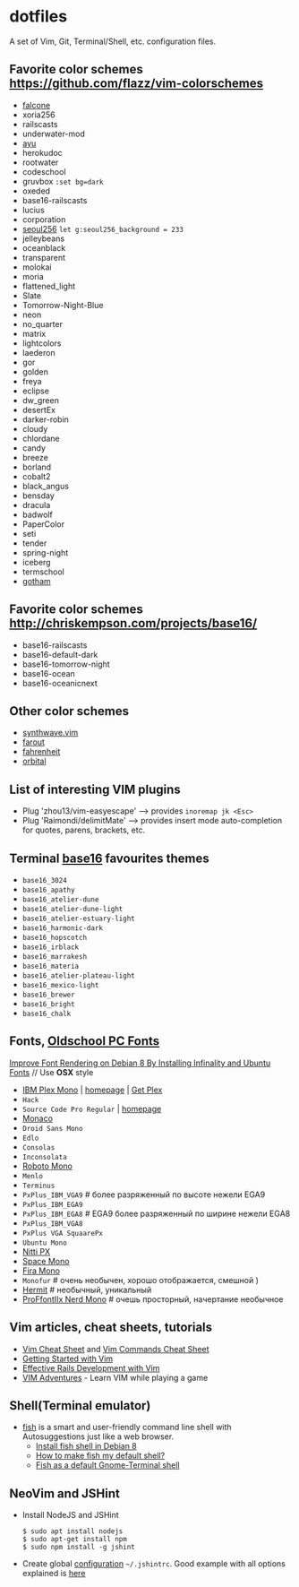 # dotfiles

A set of Vim, Git, Terminal/Shell, etc. configuration files.

## Favorite color schemes https://github.com/flazz/vim-colorschemes

* [falcone](https://github.com/fenetikm/falcon)
* xoria256
* railscasts
* underwater-mod
* [ayu](https://github.com/ayu-theme/ayu-vim)
* herokudoc
* rootwater
* codeschool
* gruvbox `:set bg=dark`
* oxeded
* base16-railscasts
* lucius
* corporation
* [seoul256](https://github.com/junegunn/seoul256.vim) `let g:seoul256_background = 233`
* jelleybeans
* oceanblack
* transparent
* molokai
* moria
* flattened_light
* Slate
* Tomorrow-Night-Blue
* neon
* no_quarter
* matrix
* lightcolors
* laederon
* gor
* golden
* freya
* eclipse
* dw_green
* desertEx
* darker-robin
* cloudy
* chlordane
* candy
* breeze
* borland
* cobalt2
* black_angus
* bensday
* dracula
* badwolf
* PaperColor
* seti
* tender
* spring-night
* iceberg
* termschool
* [gotham](https://github.com/whatyouhide/vim-gotham)


## Favorite color schemes http://chriskempson.com/projects/base16/

* base16-railscasts
* base16-default-dark
* base16-tomorrow-night
* base16-ocean
* base16-oceanicnext


## Other color schemes

* [synthwave.vim](https://github.com/exitface/synthwave.vim)
* [farout](https://github.com/fcpg/vim-farout)
* [fahrenheit](https://github.com/fcpg/vim-fahrenheit)
* [orbital](https://github.com/fcpg/vim-orbital)


## List of interesting VIM plugins

* Plug 'zhou13/vim-easyescape' --> provides `inoremap jk <Esc>`
* Plug 'Raimondi/delimitMate'  --> provides insert mode auto-completion for quotes, parens, brackets, etc.


## Terminal [base16](https://github.com/chriskempson/base16) favourites themes

* `base16_3024`
* `base16_apathy`
* `base16_atelier-dune`
* `base16_atelier-dune-light`
* `base16_atelier-estuary-light`
* `base16_harmonic-dark`
* `base16_hopscotch`
* `base16_irblack`
* `base16_marrakesh`
* `base16_materia`
* `base16_atelier-plateau-light`
* `base16_mexico-light`
* `base16_brewer`
* `base16_bright`
* `base16_chalk`

## Fonts, [Oldschool PC Fonts](https://int10h.org/oldschool-pc-fonts/fontlist/)

[Improve Font Rendering on Debian 8 By Installing Infinality and Ubuntu Fonts](https://www.linuxbabe.com/desktop-linux/improve-font-rendering-on-debian-8-by-install-infinality-and-google-fonts) // Use **OSX** style

* [IBM Plex Mono](https://fonts.google.com/specimen/IBM+Plex+Mono) | [homepage](https://www.ibm.com/plex/) | [Get Plex](https://github.com/IBM/plex/releases/tag/v1.0.2)
* `Hack`
* `Source Code Pro Regular` | [homepage](https://adobe-fonts.github.io/source-code-pro/)
* [Monaco](https://github.com/todylu/monaco.ttf)
* `Droid Sans Mono`
* `Edlo`
* `Consolas`
* `Inconsolata`
* [Roboto Mono](https://fonts.google.com/specimen/Roboto+Mono)
* `Menlo`
* `Terminus`
* `PxPlus_IBM_VGA9` # более разряженный по высоте нежели EGA9
* `PxPlus_IBM_EGA9`
* `PxPlus_IBM_EGA8` # EGA9 более разряженный по ширине нежели EGA8
* `PxPlus_IBM_VGA8`
* `PxPlus VGA SquaarePx  `
* `Ubuntu Mono`
* [Nitti PX](https://nomail.com.ua/font-page/31424?name=NittiPX-Normal)
* [Space Mono](https://fonts.google.com/specimen/Space+Mono)
* [Fira Mono](https://fonts.google.com/specimen/Fira+Mono)
* `Monofur` # очень необычен, хорошо отображается, смешной )
* [Hermit](https://pcaro.es/p/hermit/) # необычный, уникальный
* [ProFfontIIx Nerd Mono](https://github.com/ryanoasis/nerd-fonts/tree/master/patched-fonts/ProFont/profontiix) # очешь просторный, начертание необычное

## Vim articles, cheat sheets, tutorials

* [Vim Cheat Sheet](https://vim.rtorr.com/) and [Vim Commands Cheat Sheet](http://www.fprintf.net/vimCheatSheet.html)
* [Getting Started with Vim](https://www.sitepoint.com/getting-started-vim/)
* [Effective Rails Development with Vim](https://www.sitepoint.com/effective-rails-development-vim/)
* [VIM Adventures](https://vim-adventures.com/) - Learn VIM while playing a game

## Shell(Terminal emulator)

- [fish](https://fishshell.com/) is a smart and user-friendly command line
shell with Autosuggestions just like a web browser.
  * [Install fish shell in Debian 8](https://gist.github.com/mamiu/c3c0ee8f4cf05030a72e)
  * [How to make fish my default shell?](https://github.com/fish-shell/fish-shell#switching-to-fish)
  * [Fish as a default Gnome-Terminal shell](https://askubuntu.com/a/663139)


## NeoVim and JSHint

* Install NodeJS and JSHint

  ```
  $ sudo apt install nodejs
  $ sudo apt-get install npm
  $ sudo npm install -g jshint
  ```

* Create global [configuration](http://jshint.com/docs/options/) `~/.jshintrc`.  Good example with all options explained is [here](https://github.com/jshint/jshint/blob/master/examples/.jshintrc)
